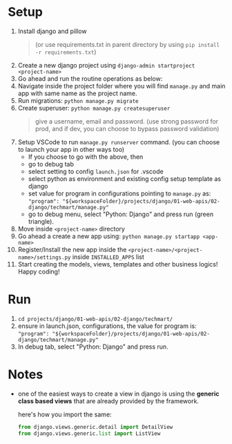 # Setup
1. Install django and pillow 
   > (or use requirements.txt in parent directory by using `pip install -r requirements.txt`)
2. Create a new django project using `django-admin startproject <project-name>`
3. Go ahead and run the routine operations as below:
4. Navigate inside the project folder where you will find `manage.py` and main app with same name as the project name.
4. Run migrations: `python manage.py migrate`
5. Create superuser: `python manage.py createsuperuser`
   > give a username, email and password. (use strong password for prod, and if dev, you can choose to bypass password validation)
6. Setup VSCode to run `manage.py runserver` command. (you can choose to launch your app in other ways too)
   - If you choose to go with the above, then 
   - go to debug tab
   - select setting to config `launch.json` for .vscode
   - select python as environment and existing config setup template as django
   - set value for program in configurations pointing to `manage.py` as:
    `"program": "${workspaceFolder}/projects/django/01-web-apis/02-django/techmart/manage.py"`
   - go to debug menu, select "Python: Django" and press run (green triangle).
7. Move inside `<project-name>` directory
8. Go ahead a create a new app using: `python manage.py startapp <app-name>`
9. Register/Install the new app inside the `<project-name>/<project-name>/settings.py` inside `INSTALLED_APPS` list
10. Start creating the models, views, templates and other business logics! Happy coding!

# Run
1. `cd projects/django/01-web-apis/02-django/techmart/`
2. ensure in launch.json, configurations, the value for program is:
   `"program": "${workspaceFolder}/projects/django/01-web-apis/02-django/techmart/manage.py"`
3. In debug tab, select "Python: Django" and press run.

# Notes
- one of the easiest ways to create a view in django is using the **generic class based views** that are already provided by the framework.

  here's how you import the same:
  ```python
  from django.views.generic.detail import DetailView
  from django.views.generic.list import ListView
  ```

